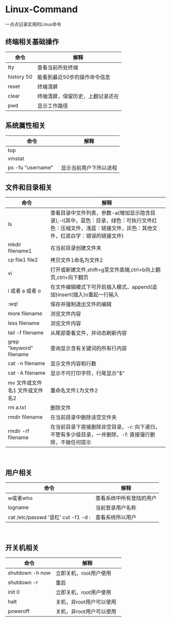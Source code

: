 # <i class="icon-file"></i>Linux-Command
一点点记录实用的Linux命令
   
## 终端相关基础操作  
命令|解释
--|--
tty				|查看当前所处终端  
history 50 |能看到最近50步的操作命令信息  
reset              |终端清屏  
clear              |终端清屏，保留历史，上翻记录还在      
pwd                |显示工作路径   

## 系统属性相关
命令|解释
--|--
top    |
vmstat    |
ps -fu "username"    |显示当前用户下所以进程

## 文件和目录相关    
命令|解释
--|--
ls               |查看目录中文件列表，参数-a(增加显示隐含目录),-l(其中，蓝色：目录，绿色：可执行文件红色：压缩文件，浅蓝：链接文件，灰色：其他文件，红底白字：错误的链接文件)  
mkdir filename1  |在当前目录创建文件夹  
cp file1 file2   |拷贝文件1命名为文件2  
vi               |打开或新建文件,shift+g至文件底端,ctrl+b向上翻页,ctrl+向下翻页  
i 或者 a 或者 o   |在文件编辑模式下可开启插入模式，append(追加)insert(插入)o重起一行输入  
:wq!             |保存并强制退出文件的编辑  
more filename    |浏览文件内容  
less filename    |浏览文件内容  
tail -f filename |从尾部查看文件，并动态刷新内容  
grep "keyword" filename |查询显示含有关键词的所有行内容  
cat -n filename  |显示文件内容和行数  
cat -A filename  |显示不可打印字符，行尾显示"$"  
mv 文件或文件名1 文件或文件名2 |重命名文件1为文件2  
rm a.txt         |删除文件  
rmdir filename   |在当前目录中删除该空文件夹  
rmdir -rf filename |在当前目录下直接删除非空目录，-r: 向下递归，不管有多少级目录，一并删除，-f: 直接强行删除，不做任何提示   
    
## 用户相关
命令|解释
--|--
w或者who  |查看系统中所有登陆的用户  
logname   |当前登录用户名称  
cat /etc/passwd '竖杠' cut -f1 -d :  |查看系统所以用户  
    
## 开关机相关
命令|解释
--|--
shutdown -h now |立即关机，root用户使用  
shutdown -r     |重启  
init 0          |立即关机，root用户使用  
halt            |关机，非root用户可以使用  
poweroff        |关机，非root用户可以使用            
